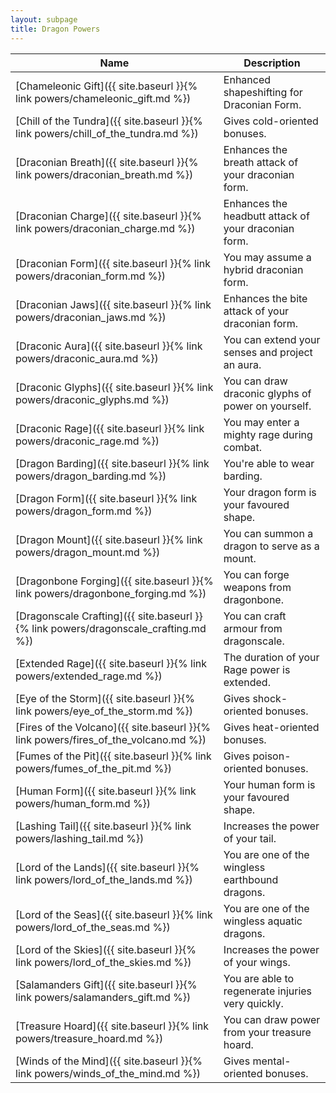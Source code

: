 ```yaml
---
layout: subpage
title: Dragon Powers
---
```


Name                                                                                | Description
---                                                                                 | ---
[Chameleonic Gift]({{ site.baseurl }}{% link powers/chameleonic_gift.md %})         | Enhanced shapeshifting for Draconian Form.
[Chill of the Tundra]({{ site.baseurl }}{% link powers/chill_of_the_tundra.md %})   | Gives cold-oriented bonuses.
[Draconian Breath]({{ site.baseurl }}{% link powers/draconian_breath.md %})         | Enhances the breath attack of your draconian form.
[Draconian Charge]({{ site.baseurl }}{% link powers/draconian_charge.md %})         | Enhances the headbutt attack of your draconian form.
[Draconian Form]({{ site.baseurl }}{% link powers/draconian_form.md %})             | You may assume a hybrid draconian form.
[Draconian Jaws]({{ site.baseurl }}{% link powers/draconian_jaws.md %})             | Enhances the bite attack of your draconian form.
[Draconic Aura]({{ site.baseurl }}{% link powers/draconic_aura.md %})               | You can extend your senses and project an aura.
[Draconic Glyphs]({{ site.baseurl }}{% link powers/draconic_glyphs.md %})           | You can draw draconic glyphs of power on yourself.
[Draconic Rage]({{ site.baseurl }}{% link powers/draconic_rage.md %})               | You may enter a mighty rage during combat.
[Dragon Barding]({{ site.baseurl }}{% link powers/dragon_barding.md %})             | You're able to wear barding.
[Dragon Form]({{ site.baseurl }}{% link powers/dragon_form.md %})                   | Your dragon form is your favoured shape.
[Dragon Mount]({{ site.baseurl }}{% link powers/dragon_mount.md %})                 | You can summon a dragon to serve as a mount.
[Dragonbone Forging]({{ site.baseurl }}{% link powers/dragonbone_forging.md %})     | You can forge weapons from dragonbone.
[Dragonscale Crafting]({{ site.baseurl }}{% link powers/dragonscale_crafting.md %}) | You can craft armour from dragonscale.
[Extended Rage]({{ site.baseurl }}{% link powers/extended_rage.md %})               | The duration of your Rage power is extended.
[Eye of the Storm]({{ site.baseurl }}{% link powers/eye_of_the_storm.md %})         | Gives shock-oriented bonuses.
[Fires of the Volcano]({{ site.baseurl }}{% link powers/fires_of_the_volcano.md %}) | Gives heat-oriented bonuses.
[Fumes of the Pit]({{ site.baseurl }}{% link powers/fumes_of_the_pit.md %})         | Gives poison-oriented bonuses.
[Human Form]({{ site.baseurl }}{% link powers/human_form.md %})                     | Your human form is your favoured shape.
[Lashing Tail]({{ site.baseurl }}{% link powers/lashing_tail.md %})                 | Increases the power of your tail.
[Lord of the Lands]({{ site.baseurl }}{% link powers/lord_of_the_lands.md %})       | You are one of the wingless earthbound dragons.
[Lord of the Seas]({{ site.baseurl }}{% link powers/lord_of_the_seas.md %})         | You are one of the wingless aquatic dragons.
[Lord of the Skies]({{ site.baseurl }}{% link powers/lord_of_the_skies.md %})       | Increases the power of your wings.
[Salamanders Gift]({{ site.baseurl }}{% link powers/salamanders_gift.md %})         | You are able to regenerate injuries very quickly.
[Treasure Hoard]({{ site.baseurl }}{% link powers/treasure_hoard.md %})             | You can draw power from your treasure hoard.
[Winds of the Mind]({{ site.baseurl }}{% link powers/winds_of_the_mind.md %})       | Gives mental-oriented bonuses.
